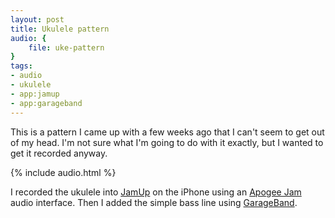 ```yaml
---
layout: post
title: Ukulele pattern
audio: {
	file: uke-pattern
}
tags:
- audio
- ukulele
- app:jamup
- app:garageband
---
```

This is a pattern I came up with a few weeks ago that I can't seem to get out of my head. I'm not sure what I'm going to do with it exactly, but I wanted to get it recorded anyway.

{% include audio.html %}

I recorded the ukulele into [JamUp][jamup] on the iPhone using an [Apogee Jam][jam] audio interface. Then I added the simple bass line using [GarageBand][garageband].

[jam]: http://www.amazon.com/JAM-Studio-Quality-Guitar-iPhone/dp/B004Z8VQ2O/
[jamup]: https://itunes.apple.com/us/app/jamup-pro-xt-multi-effects/id454702113
[garageband]: https://itunes.apple.com/us/app/garageband/id408709785